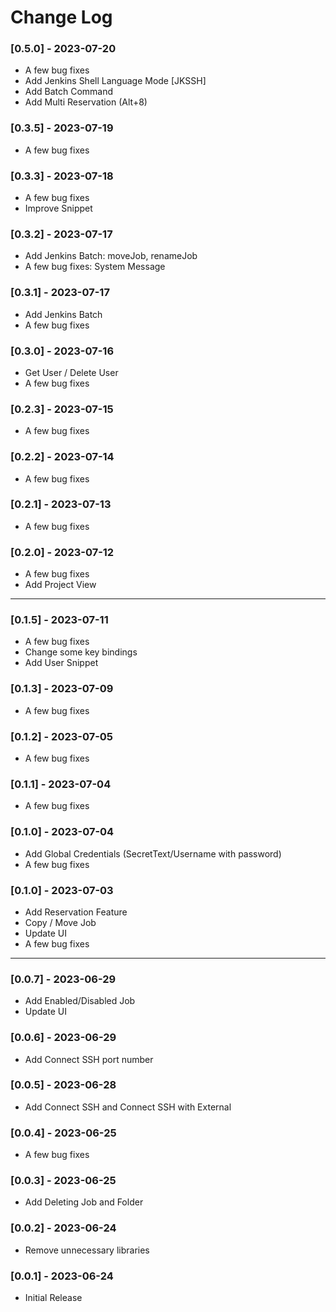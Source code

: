 # Change Log

### [0.5.0] - 2023-07-20

- A few bug fixes
- Add Jenkins Shell Language Mode [JKSSH]
- Add Batch Command
- Add Multi Reservation (Alt+8)

### [0.3.5] - 2023-07-19

- A few bug fixes

### [0.3.3] - 2023-07-18

- A few bug fixes
- Improve Snippet

### [0.3.2] - 2023-07-17

- Add Jenkins Batch: moveJob, renameJob
- A few bug fixes: System Message

### [0.3.1] - 2023-07-17

- Add Jenkins Batch
- A few bug fixes

### [0.3.0] - 2023-07-16

- Get User / Delete User
- A few bug fixes

### [0.2.3] - 2023-07-15

- A few bug fixes

### [0.2.2] - 2023-07-14

- A few bug fixes

### [0.2.1] - 2023-07-13

- A few bug fixes

### [0.2.0] - 2023-07-12

- A few bug fixes
- Add Project View

---

### [0.1.5] - 2023-07-11

- A few bug fixes
- Change some key bindings
- Add User Snippet

### [0.1.3] - 2023-07-09

- A few bug fixes

### [0.1.2] - 2023-07-05

- A few bug fixes

### [0.1.1] - 2023-07-04

- A few bug fixes

### [0.1.0] - 2023-07-04

- Add Global Credentials (SecretText/Username with password)
- A few bug fixes

### [0.1.0] - 2023-07-03

- Add Reservation Feature
- Copy / Move Job
- Update UI
- A few bug fixes

---

### [0.0.7] - 2023-06-29

- Add Enabled/Disabled Job
- Update UI

### [0.0.6] - 2023-06-29

- Add Connect SSH port number

### [0.0.5] - 2023-06-28

- Add Connect SSH and Connect SSH with External

### [0.0.4] - 2023-06-25

- A few bug fixes

### [0.0.3] - 2023-06-25

- Add Deleting Job and Folder

### [0.0.2] - 2023-06-24

- Remove unnecessary libraries

### [0.0.1] - 2023-06-24

- Initial Release
